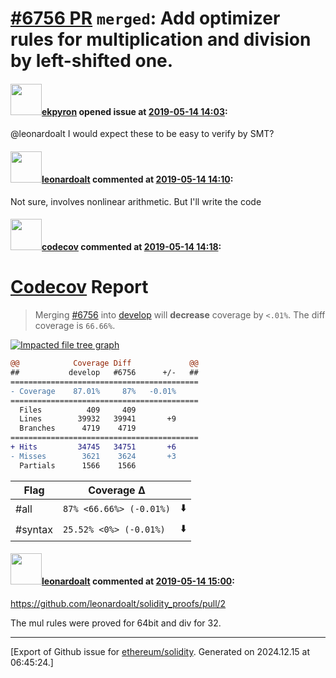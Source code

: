 # [\#6756 PR](https://github.com/ethereum/solidity/pull/6756) `merged`: Add optimizer rules for multiplication and division by left-shifted one.

#### <img src="https://avatars.githubusercontent.com/u/1347491?v=4" width="50">[ekpyron](https://github.com/ekpyron) opened issue at [2019-05-14 14:03](https://github.com/ethereum/solidity/pull/6756):

@leonardoalt I would expect these to be easy to verify by SMT?

#### <img src="https://avatars.githubusercontent.com/u/504195?u=ce2facd14af9fd474ebff49f0d44891f56f7500f&v=4" width="50">[leonardoalt](https://github.com/leonardoalt) commented at [2019-05-14 14:10](https://github.com/ethereum/solidity/pull/6756#issuecomment-492254019):

Not sure, involves nonlinear arithmetic. But I'll write the code

#### <img src="https://avatars.githubusercontent.com/in/254?v=4" width="50">[codecov](https://github.com/apps/codecov) commented at [2019-05-14 14:18](https://github.com/ethereum/solidity/pull/6756#issuecomment-492257510):

# [Codecov](https://codecov.io/gh/ethereum/solidity/pull/6756?src=pr&el=h1) Report
> Merging [#6756](https://codecov.io/gh/ethereum/solidity/pull/6756?src=pr&el=desc) into [develop](https://codecov.io/gh/ethereum/solidity/commit/c8dd4120143979fa84a4e85d88f4306bd4057635?src=pr&el=desc) will **decrease** coverage by `<.01%`.
> The diff coverage is `66.66%`.

[![Impacted file tree graph](https://codecov.io/gh/ethereum/solidity/pull/6756/graphs/tree.svg?width=650&token=87PGzVEwU0&height=150&src=pr)](https://codecov.io/gh/ethereum/solidity/pull/6756?src=pr&el=tree)

```diff
@@            Coverage Diff             @@
##           develop   #6756      +/-   ##
==========================================
- Coverage    87.01%     87%   -0.01%     
==========================================
  Files          409     409              
  Lines        39932   39941       +9     
  Branches      4719    4719              
==========================================
+ Hits         34745   34751       +6     
- Misses        3621    3624       +3     
  Partials      1566    1566
```

| Flag | Coverage Δ | |
|---|---|---|
| #all | `87% <66.66%> (-0.01%)` | :arrow_down: |
| #syntax | `25.52% <0%> (-0.01%)` | :arrow_down: |

#### <img src="https://avatars.githubusercontent.com/u/504195?u=ce2facd14af9fd474ebff49f0d44891f56f7500f&v=4" width="50">[leonardoalt](https://github.com/leonardoalt) commented at [2019-05-14 15:00](https://github.com/ethereum/solidity/pull/6756#issuecomment-492275337):

https://github.com/leonardoalt/solidity_proofs/pull/2

The mul rules were proved for 64bit and div for 32.


-------------------------------------------------------------------------------



[Export of Github issue for [ethereum/solidity](https://github.com/ethereum/solidity). Generated on 2024.12.15 at 06:45:24.]
